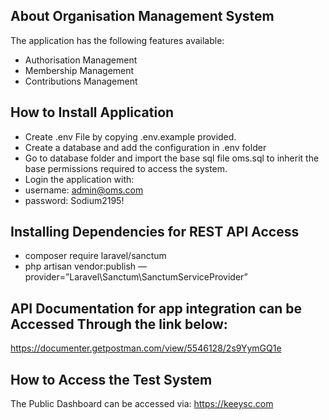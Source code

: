 ## About Organisation Management System

The application has the following features available:
- Authorisation Management
- Membership Management
- Contributions Management

## How to Install Application

- Create .env File by copying .env.example provided.
- Create a database and add the configuration in .env folder
- Go to database folder and import the base sql file oms.sql to inherit the base permissions required to access the system.
- Login the application with:
- username: admin@oms.com
- password: Sodium2195!

## Installing Dependencies for REST API Access
- composer require laravel/sanctum
- php artisan vendor:publish — provider=”Laravel\Sanctum\SanctumServiceProvider”

## API Documentation for app integration can be Accessed Through the link below:
https://documenter.getpostman.com/view/5546128/2s9YymGQ1e

## How to Access the Test System
The Public Dashboard can be accessed via: https://keeysc.com
